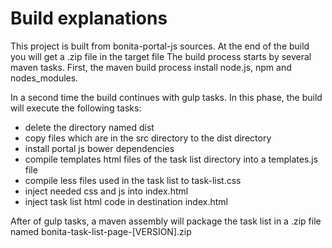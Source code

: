 # Build explanations

This project is built from bonita-portal-js sources. At the end of the build you will get a .zip file in the target file
The build process starts by several maven tasks. First, the maven build process install node.js, npm and nodes_modules.

In a second time the build continues with gulp tasks. In this phase, the build will execute the following tasks:
- delete the directory named dist
- copy files which are in the src directory to the dist directory
- install portal js bower dependencies
- compile templates html files of the task list directory into a templates.js file
- compile less files used in the task list to task-list.css
- inject needed css and js into index.html
- inject task list html code in destination index.html

After of gulp tasks, a maven assembly will package the task list in a .zip file named bonita-task-list-page-[VERSION].zip
